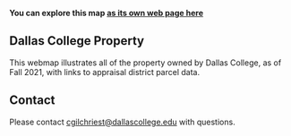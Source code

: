 **You can explore this map [as its own web page here](https://cgilchriest-dcccd.github.io/dallas-college-property/)**

## Dallas College Property
This webmap illustrates all of the property owned by Dallas College, as of Fall 2021, with links to appraisal district parcel data. 

## Contact
Please contact cgilchriest@dallascollege.edu with questions. 


